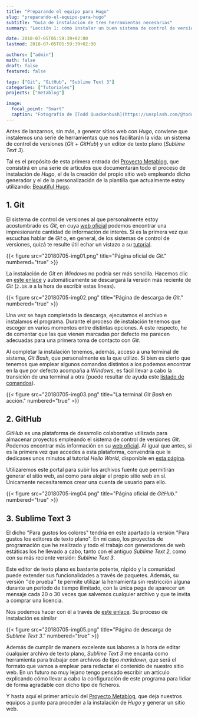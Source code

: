 ```yaml
---
title: "Preparando el equipo para Hugo"
slug: "preparando-el-equipo-para-hugo"
subtitle: "Guía de instalación de tres herramientas necesarias"
summary: "Lección 1: cómo instalar un buen sistema de control de versiones y un excelente editor de texto plano."

date: 2018-07-05T05:59:39+02:00
lastmod: 2018-07-05T05:59:39+02:00

authors: ["admin"]
math: false
draft: false
featured: false

tags: ["Git", "GitHub", "Sublime Text 3"]
categories: ["Tutoriales"]
projects: ["metablog"]

image:
  focal_point: "Smart"
  caption: "Fotografía de [Todd Quackenbush](https://unsplash.com/@toddquackenbush), disponible en [Unsplash](https://unsplash.com/photos/IClZBVw5W5A)."
---
```


Antes de lanzarnos, sin más, a generar sitios web con *Hugo*, conviene que instalemos una serie de herramientas que nos facilitarán la vida: un sistema de control de versiones (*Git* + *GitHub*) y un editor de texto plano (*Sublime Text 3*).

Tal es el propósito de esta primera entrada del [Proyecto Metablog](/proyecto/metablog/), que consistirá en una serie de artículos que documentarán todo el proceso de instalación de *Hugo*, el de la creación del propio sitio web empleando dicho generador y el de la personalización de la plantilla que actualmente estoy utilizando: [Beautiful Hugo](https://themes.gohugo.io/beautifulhugo/).

## 1. Git

El sistema de control de versiones al que personalmente estoy acostumbrado es *Git*, en cuya [web oficial](https://git-scm.com/) podemos encontrar una impresionante cantidad de información de interés. Si es la primera vez que escuchas hablar de *Git* o, en general, de los sistemas de control de versiones, quizá te resulte útil echar un vistazo a su [tutorial](https://try.github.io/).

{{< figure src="20180705-img01.png" title="Página oficial de *Git*." numbered="true" >}}

La instalación de *Git* en *Windows* no podría ser más sencilla. Hacemos clic en [este enlace](https://git-scm.com/download/win) y automáticamente se descargará la versión más reciente de *Git* (`2.18.0` a la hora de escribir estas líneas).

{{< figure src="20180705-img02.png" title="Página de descarga de *Git*." numbered="true" >}}

Una vez se haya completado la descarga, ejecutamos el archivo e instalamos el programa. Durante el proceso de instalación tenemos que escoger en varios momentos entre distintas opciones. A este respecto, he de comentar que las que vienen marcadas por defecto me parecen adecuadas para una primera toma de contacto con *Git*.

Al completar la instalación tenemos, además, acceso a una terminal de sistema, *Git Bash*, que personalmente es la que utilizo. Si bien es cierto que tenemos que emplear algunos comandos distintos a los podemos encontrar en la que por defecto acompaña a *Windows*, es fácil llevar a cabo la transición de una terminal a otra (puede resultar de ayuda este [listado de comandos](https://ss64.com/bash/)).

{{< figure src="20180705-img03.png" title="La terminal *Git Bash* en acción." numbered="true" >}} 

## 2. GitHub

*GitHub* es una plataforma de desarrollo colaborativo utilizada para almacenar proyectos empleando el sistema de control de versiones *Git*. Podemos encontrar más información en su [web oficial](https://github.com/). Al igual que antes, si es la primera vez que accedes a esta plataforma, convendría que le dedicases unos minutos al tutorial *Hello World*, disponible en [esta página](https://guides.github.com/).

Utilizaremos este portal para subir los archivos fuente que permitirán generar el sitio web, así como para alojar el propio sitio web en sí. Únicamente necesitaremos crear una cuenta de usuario para ello.

{{< figure src="20180705-img04.png" title="Página oficial de *GitHub*." numbered="true" >}}

## 3. Sublime Text 3

El dicho "Para gustos los colores" tendría en este apartado la versión "Para gustos los editores de texto plano". En mi caso, los proyectos de programación que he realizado y todo el trabajo con generadores de web estáticas los he llevado a cabo, tanto con el antiguo *Sublime Text 2*, como con su más reciente versión: *Sublime Text 3*.

Este editor de texto plano es bastante potente, rápido y la comunidad puede extender sus funcionalidades a través de paquetes. Además, su versión ''de prueba'' te permite utilizar la herramienta sin restricción alguna durante un período de tiempo ilimitado, con la única pega de aparecer un mensaje cada 20 o 30 veces que salvemos cualquier archivo y que te invita a comprar una licencia.

Nos podemos hacer con él a través de [este enlace](https://www.sublimetext.com/3). Su proceso de instalación es similar 

{{< figure src="20180705-img05.png" title="Página de descarga de *Sublime Text 3*." numbered="true" >}}

Además de cumplir de manera excelente sus labores a la hora de editar cualquier archivo de texto plano, *Sublime Text 3* me encanta como herramienta para trabajar con archivos de tipo *markdown*, que será el formato que vamos a emplear para redactar el contenido de nuestro sitio web. En un futuro no muy lejano tengo pensado escribir un artículo explicando cómo llevar a cabo la configuración de este programa para lidiar de forma agradable con dicho tipo de ficheros.

Y hasta aquí el primer artículo del [Proyecto Metablog](/proyecto/metablog/), que deja nuestros equipos a punto para proceder a la instalación de *Hugo* y generar un sitio web.
